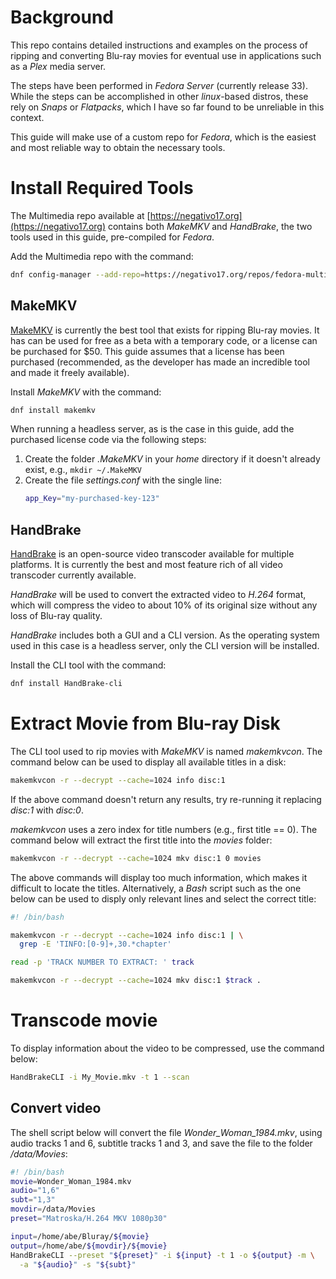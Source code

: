 # Background
This repo contains detailed instructions and examples on the process of ripping and converting
Blu-ray movies for eventual use in applications such as a *Plex* media server.

The steps have been performed in *Fedora Server* (currently release 33). While the steps can
be accomplished in other *linux*-based distros, these rely on *Snaps* or *Flatpacks*, which I have
so far found to be unreliable in this context.

This guide will make use of a custom repo for *Fedora*, which is the easiest and most reliable way
to obtain the necessary tools.

# Install Required Tools
The Multimedia repo available at [https://negativo17.org](https://negativo17.org) contains
both *MakeMKV* and *HandBrake*, the two tools used in this guide, pre-compiled for *Fedora*.

Add the Multimedia repo with the command:
```bash
dnf config-manager --add-repo=https://negativo17.org/repos/fedora-multimedia.repo
```

## MakeMKV
[MakeMKV](https://www.makemkv.com/) is currently the best tool that exists for ripping Blu-ray
movies. It has can be used for free as a beta with a temporary code, or a license can be purchased
for $50. This guide assumes that a license has been purchased (recommended, as the developer has
made an incredible tool and made it freely available).

Install *MakeMKV* with the command:
```bash
dnf install makemkv
```

When running a headless server, as is the case in this guide, add the purchased license code via
the following steps:
1. Create the folder *.MakeMKV* in your *home* directory if it doesn't already exist, e.g.,
   `mkdir ~/.MakeMKV`
2. Create the file *settings.conf* with the single line:
   ```bash
   app_Key="my-purchased-key-123"
   ```

## HandBrake
[HandBrake](https://handbrake.fr) is an open-source video transcoder available for multiple platforms.
It is currently the best and most feature rich of all video transcoder currently available.

*HandBrake* will be used to convert the extracted video to *H.264* format, which will compress the
video to about 10% of its original size without any loss of Blu-ray quality.

*HandBrake* includes both a GUI and a CLI version. As the operating system used in this case is a
headless server, only the CLI version will be installed.

Install the CLI tool with the command:
```bash
dnf install HandBrake-cli
```

# Extract Movie from Blu-ray Disk
The CLI tool used to rip movies with *MakeMKV* is named *makemkvcon*.
The command below can be used to display all available titles in a disk:
```bash
makemkvcon -r --decrypt --cache=1024 info disc:1
```
If the above command doesn't return any results, try re-running it replacing *disc:1* with
*disc:0*.

*makemkvcon* uses a zero index for title numbers (e.g., first title == 0).
The command below will extract the first title into the *movies* folder:
```bash
makemkvcon -r --decrypt --cache=1024 mkv disc:1 0 movies
```

The above commands will display too much information, which makes it difficult to locate the
titles. Alternatively, a *Bash* script such as the one below can be used to disply only relevant lines and
select the correct title:
```bash
#! /bin/bash

makemkvcon -r --decrypt --cache=1024 info disc:1 | \
  grep -E 'TINFO:[0-9]+,30.*chapter'

read -p 'TRACK NUMBER TO EXTRACT: ' track

makemkvcon -r --decrypt --cache=1024 mkv disc:1 $track .
```

# Transcode movie
To display information about the video to be compressed, use the command below:
```bash
HandBrakeCLI -i My_Movie.mkv -t 1 --scan
```

## Convert video
The shell script below will convert the file *Wonder_Woman_1984.mkv*, using audio tracks 1 and 6,
subtitle tracks 1 and 3, and save the file to the folder */data/Movies*:
```bash
#! /bin/bash
movie=Wonder_Woman_1984.mkv
audio="1,6"
subt="1,3"
movdir=/data/Movies
preset="Matroska/H.264 MKV 1080p30"

input=/home/abe/Bluray/${movie}
output=/home/abe/${movdir}/${movie}
HandBrakeCLI --preset "${preset}" -i ${input} -t 1 -o ${output} -m \
  -a "${audio}" -s "${subt}"
```

